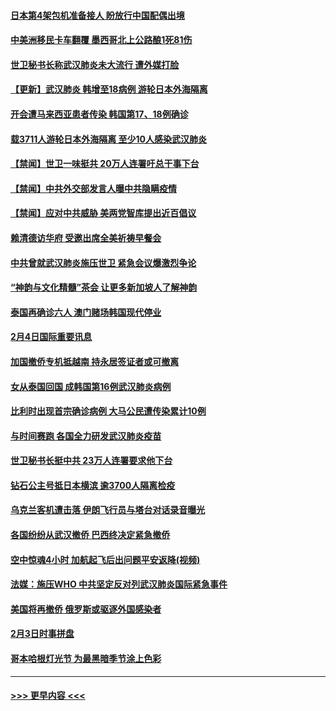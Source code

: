 #### [日本第4架包机准备接人 盼放行中国配偶出境](../pages/prog202/a102769765.md?t=02051822) 
#### [中美洲移民卡车翻覆 墨西哥北上公路酿1死81伤](../pages/prog202/a102769703.md?t=02051822) 
#### [世卫秘书长称武汉肺炎未大流行 遭外媒打脸](../pages/prog202/a102769679.md?t=02051822) 
#### [【更新】武汉肺炎 韩增至18病例 游轮日本外海隔离](../pages/prog202/a102758911.md?t=02051822) 
#### [开会遭马来西亚患者传染 韩国第17、18例确诊](../pages/prog202/a102769600.md?t=02051822) 
#### [载3711人游轮日本外海隔离 至少10人感染武汉肺炎](../pages/prog202/a102769538.md?t=02051822) 
#### [【禁闻】世卫一味挺共 20万人连署吁总干事下台](../pages/prog202/a102769445.md?t=02051822) 
#### [【禁闻】中共外交部发言人曝中共隐瞒疫情](../pages/prog202/a102769400.md?t=02051822) 
#### [【禁闻】应对中共威胁 美两党智库提出近百倡议](../pages/prog202/a102769357.md?t=02051822) 
#### [赖清德访华府  受邀出席全美祈祷早餐会](../pages/prog202/a102769350.md?t=02051822) 
#### [中共曾就武汉肺炎施压世卫 紧急会议爆激烈争论](../pages/prog202/a102769312.md?t=02051822) 
#### [“神韵与文化精髓”茶会 让更多新加坡人了解神韵](../pages/prog202/a102769286.md?t=02051822) 
#### [泰国再确诊六人 澳门赌场韩国现代停业](../pages/prog202/a102769239.md?t=02051822) 
#### [2月4日国际重要讯息](../pages/prog202/a102768884.md?t=02051822) 
#### [加国撤侨专机抵越南 持永居签证者或可撤离](../pages/prog202/a102768877.md?t=02051822) 
#### [女从泰国回国 成韩国第16例武汉肺炎病例](../pages/prog202/a102768669.md?t=02051822) 
#### [比利时出现首宗确诊病例 大马公民遭传染累计10例](../pages/prog202/a102768824.md?t=02051822) 
#### [与时间赛跑 各国全力研发武汉肺炎疫苗](../pages/prog202/a102768738.md?t=02051822) 
#### [世卫秘书长挺中共 23万人连署要求他下台](../pages/prog202/a102768717.md?t=02051822) 
#### [钻石公主号抵日本横滨 逾3700人隔离检疫](../pages/prog202/a102768714.md?t=02051822) 
#### [乌克兰客机遭击落 伊朗飞行员与塔台对话录音曝光](../pages/prog202/a102768645.md?t=02051822) 
#### [各国纷纷从武汉撤侨 巴西终决定紧急撤侨](../pages/prog202/a102768630.md?t=02051822) 
#### [空中惊魂4小时 加航起飞后出问题平安返降(视频)](../pages/prog202/a102768601.md?t=02051822) 
#### [法媒：施压WHO 中共坚定反对列武汉肺炎国际紧急事件](../pages/prog202/a102768584.md?t=02051822) 
#### [美国将再撤侨 俄罗斯或驱逐外国感染者](../pages/prog202/a102768247.md?t=02051822) 
#### [2月3日时事拼盘](../pages/prog202/a102768402.md?t=02051822) 
#### [哥本哈根灯光节 为最黑暗季节涂上色彩](../pages/prog202/a102768369.md?t=02051822) 

----
#### [ >>> 更早内容 <<< ](../indexes/prog202-earlier.md)
